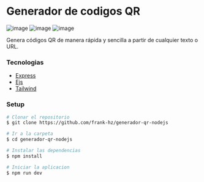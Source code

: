 # Generador de codigos QR

![image](https://img.shields.io/badge/Node%20js-339933?style=for-the-badge&logo=nodedotjs&logoColor=white)
![image](https://img.shields.io/badge/Express%20js-000000?style=for-the-badge&logo=express&logoColor=white)
![image](https://img.shields.io/badge/Tailwind_CSS-38B2AC?style=for-the-badge&logo=tailwind-css&logoColor=white)


Genera códigos QR de manera rápida y sencilla a partir de cualquier texto o URL.

### Tecnologias
- [Express](https://expressjs.com)
- [Ejs](https://ejs.co)
- [Tailwind](https://v3.tailwindcss.com)


### Setup
```bash
# Clonar el repositorio
$ git clone https://github.com/frank-hz/generador-qr-nodejs

# Ir a la carpeta
$ cd generador-qr-nodejs

# Instalar las dependencias
$ npm install

# Iniciar la aplicacion
$ npm run dev
```